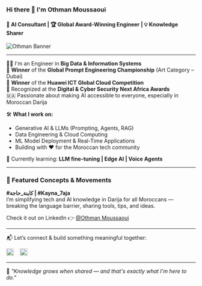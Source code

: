 ### Hi there 👋 I'm Othman Moussaoui

#### 🧠 AI Consultant | 🏆 Global Award-Winning Engineer | 💡 Knowledge Sharer

![Othman Banner](https://user-images.githubusercontent.com/108811353/182140467-26faa53c-597f-4ca5-8c66-73576976c210.png)

---

👨‍🎓 I'm an Engineer in **Big Data & Information Systems**  
🏅 **Winner** of the **Global Prompt Engineering Championship** (Art Category – Dubai)  
🥇 **Winner** of the **Huawei ICT Global Cloud Competition**  
📢 Recognized at the **Digital & Cyber Security Next Africa Awards**  
🇲🇦 Passionate about making AI accessible to everyone, especially in Moroccan Darija  

🛠️ **What I work on:**
- Generative AI & LLMs (Prompting, Agents, RAG)
- Data Engineering & Cloud Computing
- ML Model Deployment & Real-Time Applications
- Building with ❤️ for the Moroccan tech community


🌱 Currently learning: **LLM fine-tuning | Edge AI | Voice Agents**

---

### 🚀 Featured Concepts & Movements

**#كاينة_حاجة | #Kayna_7aja**  
I’m simplifying tech and AI knowledge in Darija for all Moroccans — breaking the language barrier, sharing tools, tips, and ideas.

Check it out on LinkedIn 👉 [@Othman Moussaoui](https://www.linkedin.com/in/othman-moussaoui/)

---


📬 Let’s connect & build something meaningful together:

[<img src="https://cdn.jsdelivr.net/npm/simple-icons@3.0.1/icons/github.svg" width="20" alt="GitHub" />](https://github.com/OthmanMoussaoui)
&nbsp;&nbsp;
[<img src="https://cdn.jsdelivr.net/npm/simple-icons@3.0.1/icons/linkedin.svg" width="20" alt="LinkedIn" />](https://www.linkedin.com/in/othman-moussaoui/)


---

💬 *"Knowledge grows when shared — and that's exactly what I'm here to do."*

